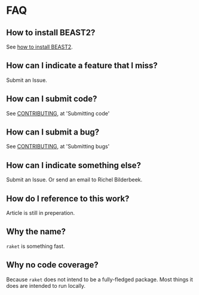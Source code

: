 # FAQ

## How to install BEAST2?

See [how to install BEAST2](https://github.com/richelbilderbeek/beastier/blob/master/install_beast2.md).

## How can I indicate a feature that I miss?

Submit an Issue.

## How can I submit code?

See [CONTRIBUTING](../CONTRIBUTING.md), at 'Submitting code'

## How can I submit a bug?

See [CONTRIBUTING](../CONTRIBUTING.md), at 'Submitting bugs' 

## How can I indicate something else?

Submit an Issue. Or send an email to Richel Bilderbeek.

## How do I reference to this work?

Article is still in preperation.

## Why the name?

`raket` is something fast.

## Why no code coverage?

Because `raket` does not intend to be a fully-fledged
package. Most things it does are intended to run locally.

